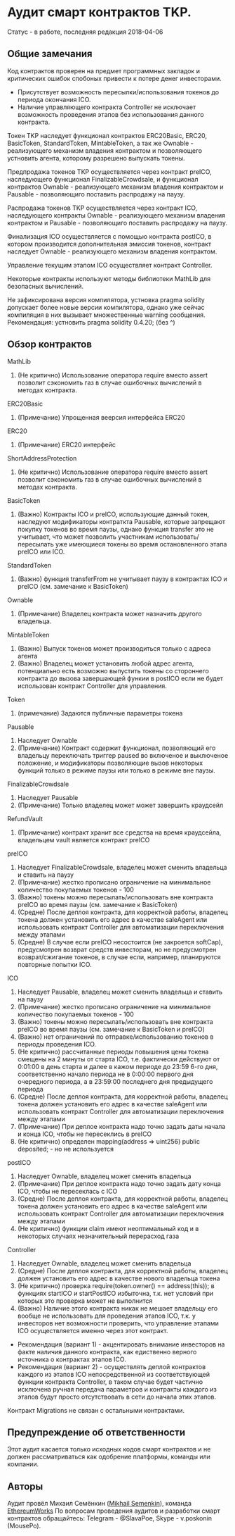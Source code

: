 # Аудит смарт контрактов TKP.

Статус - в работе, последняя редакция 2018-04-06

## Общие замечания

Код контрактов проверен на предмет программных закладок и критических ошибок спобоных привести к потере денег инвесторами.
  
* Присутствует возможность пересылки/использования токенов до периода окончания ICO.
* Наличие управляющего контракта Controller не исключает возможность проведения этапов без использования данного контракта.

Токен TKP наследует функционал контрактов ERC20Basic, ERC20, BasicToken, StandardToken, MintableToken, а так же Ownable - реализующего механизм владения контрактом и позволяющего устновить агента, которому разрешено выпускать токены.

Предпродажа токенов TKP осуществляется через контракт preICO, наследующего функционал FinalizableCrowdsale, и функционал контрактов Ownable - реализующего механизм владения контрактом и Pausable - позволяющиго поставить распродажу на паузу.

Распродажа токенов TKP осуществляется через контракт ICO, наследующего контракты Ownable - реализующего механизм владения контрактом и Pausable - позволяющиго поставить распродажу на паузу.

Финализация ICO осуществляется с помощью контракта postICO, в котором производится дополнительная эмиссия токенов, контракт наследует Ownable - реализующего механизм владения контрактом.

Управление текущим этапом ICO осуществляет контракт Controller.

Некоторые контракты используют методы библиотеки MathLib для безопасных вычислений.

Не зафиксирована версия компилятора, устновка pragma solidity допускает более новые версии компилятора, однако уже сейчас компиляция в них вызывает множественные warning сообщения.
Рекомендация: устновить pragma solidity 0.4.20;  (без ^)

## Обзор контрактов

MathLib

1) (Не критично) Использование оператора require вместо assert позволит сэкономить газ в случае ошибочных вычислений в методах контракта.

ERC20Basic

1) (Примечание) Упрощенная веерсия интерфейса ERC20

ERC20

1) (Примечание) ERC20 интерфейс

ShortAddressProtection

1) (Не критично) Использование оператора require вместо assert позволит сэкономить газ в случае ошибочных вычислений в методах контракта.

BasicToken

1) (Важно) Контракты ICO и preICO, использующие данный токен, наследуют модификаторы контраткта Pausable, которые запрещают покупку токенов во время паузы, однако функция transfer это не учитывает, что может позволить участникам использовать/пересылать уже имеющиеся токены во время остановленного этапа preICO или ICO.   

StandardToken

1) (Важно) функция transferFrom не учитывает паузу в контрактах ICO и preICO (см. замечание к BasicToken)   

Ownable

1) (Примечание) Владелец контракта может назначить другого владельца.

MintableToken

1) (Важно) Выпуск токенов может производиться только с адреса агента
2) (Важно) Владелец может установить любой адрес агента, потенциально есть возможно выпустить токены со стороннего контракта до вызова завершающей функии в postICO если не будет использован контракт Controller для управления.    

Token

1) (примечание) Задаются публичные параметры токена

Pausable

1) Наследует Ownable
2) (Примечание) Контракт содержит функционал, позволяющий его владельцу переключать триггер paused во включеное и выключеное положение, и модификаторы позволяющие вызов некоторых функций только в режиме паузы или только в режиме вне паузы.

FinalizableCrowdsale

1) Наследует Pausable
2) (Примечание) Только владелец может может завершить краудсейл

RefundVault

1) (Примечание) контракт хранит все средства на время краудсейла, владельцем vault является контракт preICO

preICO

1) Наследует FinalizableCrowdsale, владелец может сменить владельца и ставить на паузу
2) (Примечание) жестко прописано ограничение на минимальное количество покупаемых токенов - 100
3) (Важно) токены можно пересылать/использовать вне контракта preICO во время паузы (см. замечание к BasicToken)
4) (Средне) После деплоя контракта, для корректной работы, владелец токена должен установить его адрес в качестве saleAgent или использовать контракт Controller для автоматизации переключения между этапами 
5) (Средне) В случае если preICO несостоится (не закроется softCap), предусмотрен возврат средств инвесторам, но не предусмотрен возврат/сжигание токенов, в случае если, например, планируются повторные попытки ICO.

ICO

1) Наследует Pausable, владелец может сменить владельца и ставить на паузу
2) (Примечание) жестко прописано ограничение на минимальное количество покупаемых токенов - 100
3) (Важно) токены можно пересылать/использовать вне контракта preICO во время паузы (см. замечание к BasicToken и preICO)
4) (Важно) нет ограничений по отправке/использованию токенов в периоды проведения ICO.
5) (Не критично) рассчитанные периоды повышения цены токена смещены на 2 минуты от старта ICO, т.е. фактически действуют от 0:01:00 в день старта и далее в кажом периоде до 23:59 6-го дня, соответственно начало периода не в 0:00:00 первого дня очередного периода, а в 23:59:00 последнего дня предыдущего периода 
6) (Средне) После деплоя контракта, для корректной работы, владелец токена должен установить его адрес в качестве saleAgent или использовать контракт Controller для автоматизации переключения между этапами
7) (Примечание) При деплое контракта надо точно задать даты начала и конца ICO, чтобы не пересеклись в preICO
8) (Не критично) определен mapping(address => uint256) public deposited; - но не используется

postICO

1) Наследует Ownable, владелец может сменить владельца
2) (Примечание) При деплое контракта надо точно задать дату конца ICO, чтобы не пересеклась c ICO
3) (Средне) После деплоя контракта, для корректной работы, владелец токена должен установить его адрес в качестве saleAgent или использовать контракт Controller для автоматизации переключения между этапами
4) (Не критично) функции claim имеют неоптимальный код и в некоторых случаях незначительный перерасход газа 

Controller

1) Наследует Ownable, владелец может сменить владельца
2) (Средне) После деплоя контракта, для корректной работы, владелец должен установить его адрес в качестве нового владельца токена
3) (Не критично) проверка require(token.owner() == address(this)); в функциях startICO и startPostICO избыточна, т.к. нет условий при которых это проверка может не выполнится 
4) (Важно) Наличие этого контракта никак не мешает владельцу его вообще не использовать для проведения этапов ICO, т.к. у инвесторов нет возможности проверить, что управление этапами ICO осуществляется именно через этот контракт.

* Рекомендация (вариант 1) - акцентировать внимание инвесторов на факте наличия данного контракта, как едиственно верного источника о контрактах этапов ICO.   
* Рекомендация (вариант 2) - осуществлять деплой контрактов каждого из этапов ICO непосредственной из соответствующей функции контракта Controller, в таком случае будет частично исключена ручная передача параметров и контракты каждого из этапов будут просто отсутствовать в сети до начала этих этапов.
 

Контракт Migrations не связан с остальными контрактами.

## Предупреждение об ответственности

Этот аудит касается только исходных кодов смарт контрактов и не должен рассматриваться как одобрение платформы, команды или компании.

## Авторы

Аудит провёл Михаил Семёнкин ([Mikhail Semenkin](https://t.me/krogla)), команда [EthereumWorks](https://github.com/EthereumWorks)
По вопросам проведения аудитов и разработки смарт контрактов обращайтесь: Telegram - @SlavaPoe, Skype - v.poskonin (MousePo).